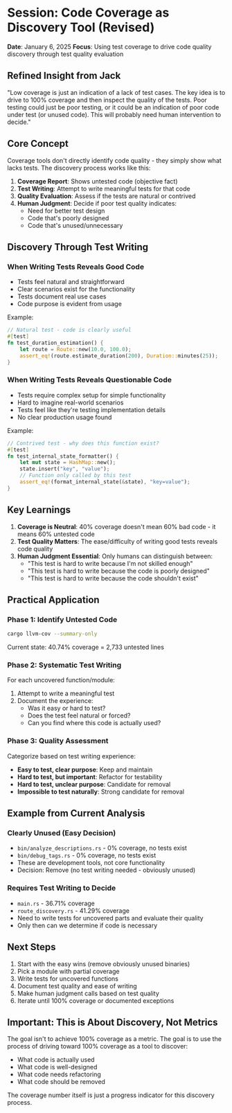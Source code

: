 # Session: Code Coverage as Discovery Tool (Revised)
**Date**: January 6, 2025
**Focus**: Using test coverage to drive code quality discovery through test quality evaluation

## Refined Insight from Jack

"Low coverage is just an indication of a lack of test cases. The key idea is to drive to 100% coverage and then inspect the quality of the tests. Poor testing could just be poor testing, or it could be an indication of poor code under test (or unused code). This will probably need human intervention to decide."

## Core Concept

Coverage tools don't directly identify code quality - they simply show what lacks tests. The discovery process works like this:

1. **Coverage Report**: Shows untested code (objective fact)
2. **Test Writing**: Attempt to write meaningful tests for that code
3. **Quality Evaluation**: Assess if the tests are natural or contrived
4. **Human Judgment**: Decide if poor test quality indicates:
   - Need for better test design
   - Code that's poorly designed
   - Code that's unused/unnecessary

## Discovery Through Test Writing

### When Writing Tests Reveals Good Code
- Tests feel natural and straightforward
- Clear scenarios exist for the functionality
- Tests document real use cases
- Code purpose is evident from usage

Example:
```rust
// Natural test - code is clearly useful
#[test]
fn test_duration_estimation() {
    let route = Route::new(10.0, 100.0);
    assert_eq!(route.estimate_duration(200), Duration::minutes(25));
}
```

### When Writing Tests Reveals Questionable Code
- Tests require complex setup for simple functionality
- Hard to imagine real-world scenarios
- Tests feel like they're testing implementation details
- No clear production usage found

Example:
```rust
// Contrived test - why does this function exist?
#[test]
fn test_internal_state_formatter() {
    let mut state = HashMap::new();
    state.insert("key", "value");
    // Function only called by this test
    assert_eq!(format_internal_state(&state), "key=value");
}
```

## Key Learnings

1. **Coverage is Neutral**: 40% coverage doesn't mean 60% bad code - it means 60% untested code
2. **Test Quality Matters**: The ease/difficulty of writing good tests reveals code quality
3. **Human Judgment Essential**: Only humans can distinguish between:
   - "This test is hard to write because I'm not skilled enough"
   - "This test is hard to write because the code is poorly designed"
   - "This test is hard to write because the code shouldn't exist"

## Practical Application

### Phase 1: Identify Untested Code
```bash
cargo llvm-cov --summary-only
```
Current state: 40.74% coverage = 2,733 untested lines

### Phase 2: Systematic Test Writing
For each uncovered function/module:
1. Attempt to write a meaningful test
2. Document the experience:
   - Was it easy or hard to test?
   - Does the test feel natural or forced?
   - Can you find where this code is actually used?

### Phase 3: Quality Assessment
Categorize based on test writing experience:
- **Easy to test, clear purpose**: Keep and maintain
- **Hard to test, but important**: Refactor for testability
- **Hard to test, unclear purpose**: Candidate for removal
- **Impossible to test naturally**: Strong candidate for removal

## Example from Current Analysis

### Clearly Unused (Easy Decision)
- `bin/analyze_descriptions.rs` - 0% coverage, no tests exist
- `bin/debug_tags.rs` - 0% coverage, no tests exist
- These are development tools, not core functionality
- Decision: Remove (no test writing needed - obviously unused)

### Requires Test Writing to Decide
- `main.rs` - 36.71% coverage
- `route_discovery.rs` - 41.29% coverage
- Need to write tests for uncovered parts and evaluate their quality
- Only then can we determine if code is necessary

## Next Steps

1. Start with the easy wins (remove obviously unused binaries)
2. Pick a module with partial coverage
3. Write tests for uncovered functions
4. Document test quality and ease of writing
5. Make human judgment calls based on test quality
6. Iterate until 100% coverage or documented exceptions

## Important: This is About Discovery, Not Metrics

The goal isn't to achieve 100% coverage as a metric. The goal is to use the process of driving toward 100% coverage as a tool to discover:
- What code is actually used
- What code is well-designed
- What code needs refactoring
- What code should be removed

The coverage number itself is just a progress indicator for this discovery process.